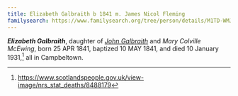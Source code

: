 ```yaml
---
title: Elizabeth Galbraith b 1841 m. James Nicol Fleming
familysearch: https://www.familysearch.org/tree/person/details/M1TD-WMJ
---
```

***Elizabeth Galbraith***, daughter of *[John Galbraith](galbraith-john-1809.md)* and *Mary Colville McEwing*,
born 25 APR 1841, baptized 10 MAY 1841, and died 10 January 1931,[^death] all in Campbeltown.



[^death]: https://www.scotlandspeople.gov.uk/view-image/nrs_stat_deaths/8488179
